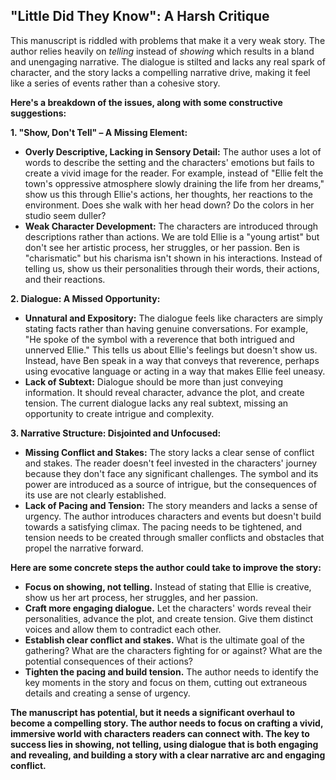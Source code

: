 ##  "Little Did They Know": A Harsh Critique 

This manuscript is riddled with problems that make it a very weak story. The author relies heavily on *telling* instead of *showing* which results in a bland and unengaging narrative.  The dialogue is  stilted and lacks any real spark of character, and the story lacks a compelling narrative drive, making it feel like a series of events rather than a cohesive story. 

**Here's a breakdown of the issues, along with some constructive suggestions:**

**1.  "Show, Don't Tell" – A Missing Element:**

* **Overly Descriptive,  Lacking in Sensory Detail:** The author uses a lot of words to describe the setting and the characters' emotions but fails to create a vivid image for the reader.  For example, instead of "Ellie felt the town's oppressive atmosphere slowly draining the life from her dreams," show us this through Ellie's actions, her thoughts, her reactions to the environment.  Does she walk with her head down? Do the colors in her studio seem duller? 
* **Weak Character Development:**  The characters are introduced through descriptions rather than actions.  We are told Ellie is a "young artist" but don't see her artistic process, her struggles, or her passion. Ben is "charismatic" but his charisma isn't shown in his interactions.  Instead of telling us, show us their personalities through their words, their actions, and their reactions.

**2. Dialogue:  A Missed Opportunity:**

* **Unnatural and Expository:** The dialogue feels like characters are simply stating facts rather than having genuine conversations. For example, "He spoke of the symbol with a reverence that both intrigued and unnerved Ellie."  This tells us about Ellie's feelings but doesn't show us. Instead, have Ben speak in a way that conveys that reverence, perhaps using evocative language or acting in a way that makes Ellie feel uneasy. 
* **Lack of Subtext:**  Dialogue should be more than just conveying information.  It should reveal character, advance the plot, and create tension. The current dialogue lacks any real subtext, missing an opportunity to create intrigue and complexity.

**3. Narrative Structure:  Disjointed and Unfocused:**

* **Missing Conflict and Stakes:**  The story lacks a clear sense of conflict and stakes.  The reader doesn't feel invested in the characters' journey because they don't face any significant challenges.  The symbol and its power are introduced as a source of intrigue, but the consequences of its use are not clearly established.
* **Lack of Pacing and Tension:** The story meanders and lacks a sense of urgency. The author introduces characters and events but doesn't build towards a satisfying climax.  The pacing needs to be tightened, and tension needs to be created through smaller conflicts and obstacles that propel the narrative forward.

**Here are some concrete steps the author could take to improve the story:**

* **Focus on showing, not telling.** Instead of stating that Ellie is creative, show us her art process, her struggles, and her passion. 
* **Craft more engaging dialogue.**  Let the characters' words reveal their personalities, advance the plot, and create tension.  Give them distinct voices and allow them to contradict each other.
* **Establish clear conflict and stakes.**  What is the ultimate goal of the gathering?  What are the characters fighting for or against? What are the potential consequences of their actions?
* **Tighten the pacing and build tension.**  The author needs to identify the key moments in the story and focus on them, cutting out extraneous details and creating a sense of urgency.

**The manuscript has potential, but it needs a significant overhaul to become a compelling story. The author needs to focus on crafting a vivid, immersive world with characters readers can connect with. The key to success lies in showing, not telling, using dialogue that is both engaging and revealing, and building a story with a clear narrative arc and engaging conflict.** 
